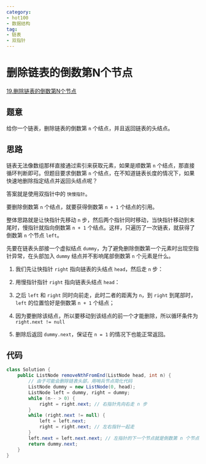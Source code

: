 ```yaml
---
category: 
- hot100
- 数据结构
tag: 
- 链表
- 双指针
---
```


# 删除链表的倒数第N个节点

<!-- more -->

[19.删除链表的倒数第N个节点](https://leetcode.cn/problems/remove-nth-node-from-end-of-list/description/?envType=study-plan-v2&envId=top-100-liked)

## 题意

给你一个链表，删除链表的倒数第 `n` 个结点，并且返回链表的头结点。

## 思路

链表无法像数组那样直接通过索引来获取元素，如果是顺数第 `n` 个结点，那直接循环判断即可。但题目要求倒数第 `n` 个结点，在不知道链表长度的情况下，如果快速地删除指定结点并返回头结点呢？

答案就是使用双指针中的 `快慢指针`。

要删除倒数第 `n` 个结点，就要获得倒数第 `n + 1` 个结点的引用。

整体思路就是让快指针先移动 `n` 步，然后两个指针同时移动，当快指针移动到末尾时，慢指针就指向倒数第 `n + 1` 个结点。这样，只遍历了一次链表，就获得了倒数第 `n` 个节点 `left`。

先要在链表头部接一个虚拟结点 `dummy`，为了避免删除倒数第一个元素时出现空指针异常，在头部加入 `dummy` 结点并不影响尾部倒数第 `n` 个元素是什么。

1. 我们先让快指针 `right` 指向链表的头结点 `head`，然后走 `n` 步：

2. 用慢指针指针 `right` 指向链表头结点 `head`：

3. 之后 `left` 和 `right` 同时向前走，此时二者的距离为 `n`，到 `right` 到尾部时，`left` 的位置恰好是倒数第 `n + 1` 个结点；

4. 因为要删除该结点，所以要移动到该结点的前一个才能删除，所以循环条件为 `right.next != null`

5. 删除后返回 `dummy.next`，保证在 `n = 1` 的情况下也能正常返回。

## 代码

```java
class Solution {
    public ListNode removeNthFromEnd(ListNode head, int n) {
        // 由于可能会删除链表头部，用哨兵节点简化代码
        ListNode dummy = new ListNode(0, head);
        ListNode left = dummy, right = dummy;
        while (n-- > 0) {
            right = right.next; // 右指针先向右走 n 步
        }
        while (right.next != null) {
            left = left.next;
            right = right.next; // 左右指针一起走
        }
        left.next = left.next.next; // 左指针的下一个节点就是倒数第 n 个节点
        return dummy.next;
    }
}
```
